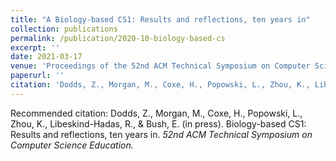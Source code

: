 ```yaml
---
title: "A Biology-based CS1: Results and reflections, ten years in"
collection: publications
permalink: /publication/2020-10-biology-based-cs
excerpt: ''
date: 2021-03-17
venue: 'Proceedings of the 52nd ACM Technical Symposium on Computer Science Education'
paperurl: ''
citation: 'Dodds, Z., Morgan, M., Coxe, H., Popowski, L., Zhou, K., Libeskind-Hadas, R., & Bush, E. (in press). Biology-based CS1: Results and reflections, ten years in. *52nd ACM Technical Symposium on Computer Science Education.*'
---
```



<!-- [Download paper here](http://academicpages.github.io/files/paper3.pdf) -->

Recommended citation: Dodds, Z., Morgan, M., Coxe, H., Popowski, L., Zhou, K., Libeskind-Hadas, R., & Bush, E. (in press). Biology-based CS1: Results and reflections, ten years in. *52nd ACM Technical Symposium on Computer Science Education.*
